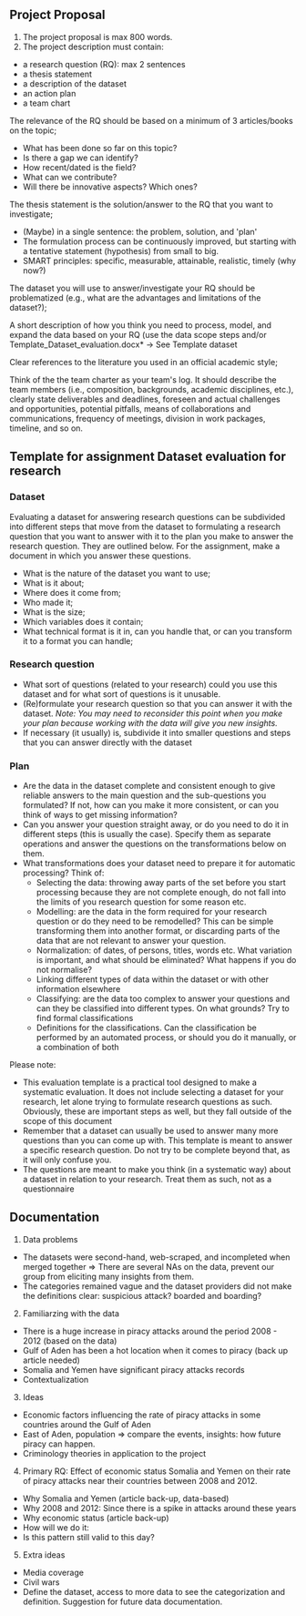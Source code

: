## Project Proposal 

1) The project proposal is max 800 words. 
2) The project description must contain: 
  - a research question (RQ): max 2 sentences
  - a thesis statement
  - a description of the dataset
  - an action plan
  - a team chart

The relevance of the RQ should be based on a minimum of 3 articles/books on the topic;
- What has been done so far on this topic?
- Is there a gap we can identify?
- How recent/dated is the field?
- What can we contribute?
- Will there be innovative aspects? Which ones?

The thesis statement is the solution/answer to the RQ that you want to investigate;
- (Maybe) in a single sentence: the problem, solution, and 'plan'
- The formulation process can be continuously improved, but starting with a tentative statement (hypothesis) from small to big.
- SMART principles: specific, measurable, attainable, realistic, timely (why now?)

The dataset you will use to answer/investigate your RQ should be problematized (e.g., what are the advantages and limitations of the dataset?);

A short description of how you think you need to process, model, and expand the data based on your RQ (use the data scope steps and/or Template_Dataset_evaluation.docx* -> See Template dataset

Clear references to the literature you used in an official academic style;

Think of the the team charter as your team's log. It should describe the team members (i.e., composition, backgrounds, academic disciplines, etc.), clearly state deliverables and deadlines, foreseen and actual challenges and opportunities, potential pitfalls, means of collaborations and communications, frequency of meetings, division in work packages, timeline, and so on. 


## Template for assignment Dataset evaluation for research

### Dataset
Evaluating a dataset for answering research questions can be subdivided into different steps
that move from the dataset to formulating a research question that you want to answer with it
to the plan you make to answer the research question. They are outlined below. For the
assignment, make a document in which you answer these questions.
- What is the nature of the dataset you want to use;
- What is it about;
- Where does it come from;
- Who made it;
- What is the size;
- Which variables does it contain;
- What technical format is it in, can you handle that, or can you transform it to a format
you can handle;

### Research question
- What sort of questions (related to your research) could you use this dataset and for
what sort of questions is it unusable.
- (Re)formulate your research question so that you can answer it with the dataset.
*Note:
You may need to reconsider this point when you make your plan because working with the data will
give you new insights.*
- If necessary (it usually) is, subdivide it into smaller questions and steps that you can
answer directly with the dataset

### Plan
- Are the data in the dataset complete and consistent enough to give reliable answers to
the main question and the sub-questions you formulated? If not, how can you make it
more consistent, or can you think of ways to get missing information?
- Can you answer your question straight away, or do you need to do it in different steps
(this is usually the case). Specify them as separate operations and answer the questions
on the transformations below on them.
- What transformations does your dataset need to prepare it for automatic processing?
Think of:
  - Selecting the data: throwing away parts of the set before you start processing
because they are not complete enough, do not fall into the limits of you
research question for some reason etc.
  - Modelling: are the data in the form required for your research question or do
they need to be remodelled? This can be simple transforming them into
another format, or discarding parts of the data that are not relevant to answer
your question.
  - Normalization: of dates, of persons, titles, words etc. What variation is
important, and what should be eliminated? What happens if you do not
normalise?
  - Linking different types of data within the dataset or with other information
elsewhere
  - Classifying: are the data too complex to answer your questions and can they be
classified into different types. On what grounds? Try to find formal
classifications
  - Definitions for the classifications. Can the classification be performed by an
automated process, or should you do it manually, or a combination of both

Please note:
- This evaluation template is a practical tool designed to make a systematic evaluation. It does not include
selecting a dataset for your research, let alone trying to formulate research questions as such. Obviously, these
are important steps as well, but they fall outside of the scope of this document
- Remember that a dataset can usually be used to answer many more questions than you can come up with. This
template is meant to answer a specific research question. Do not try to be complete beyond that, as it will only
confuse you.
- The questions are meant to make you think (in a systematic way) about a dataset in relation to your research.
Treat them as such, not as a questionnaire

## Documentation 
1. Data problems
- The datasets were second-hand, web-scraped, and incompleted when merged together => There are several NAs on the data, prevent our group from eliciting many insights from them.
- The categories remained vague and the dataset providers did not make the definitions clear: suspicious attack? boarded and boarding?
2. Familiarzing with the data
- There is a huge increase in piracy attacks around the period 2008 - 2012 (based on the data)
- Gulf of Aden has been a hot location when it comes to piracy (back up article needed)
- Somalia and Yemen have significant piracy attacks records
- Contextualization
3. Ideas
- Economic factors influencing the rate of piracy attacks in some countries around the Gulf of Aden
- East of Aden, population => compare the events, insights: how future piracy can happen. 
- Criminology theories in application to the project
4. Primary RQ: Effect of economic status Somalia and Yemen on their rate of piracy attacks near their countries between 2008 and 2012. 
- Why Somalia and Yemen (article back-up, data-based)
- Why 2008 and 2012: Since there is a spike in attacks around these years
- Why economic status (article back-up)
- How will we do it: 
- Is this pattern still valid to this day?
5. Extra ideas
- Media coverage
- Civil wars
- Define the dataset, access to more data to see the categorization and definition. Suggestion for future data documentation. 

